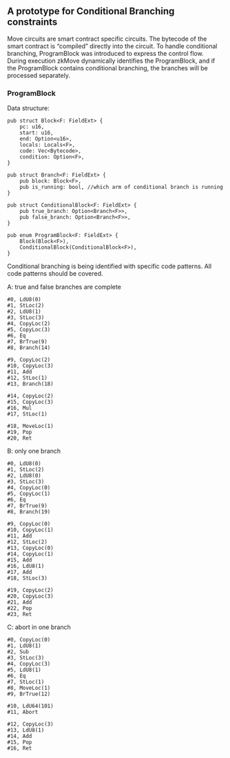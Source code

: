 ## A prototype for Conditional Branching constraints

Move circuits are smart contract specific circuits. The bytecode of the smart contract is “compiled”
directly into the circuit. To handle conditional branching, ProgramBlock was introduced to express the
control flow. During execution zkMove dynamically identifies the ProgramBlock, and if the ProgramBlock
contains conditional branching, the branches will be processed separately.

### ProgramBlock

Data structure:

```
pub struct Block<F: FieldExt> {
    pc: u16,
    start: u16,
    end: Option<u16>,
    locals: Locals<F>,
    code: Vec<Bytecode>,
    condition: Option<F>,
}

pub struct Branch<F: FieldExt> {
    pub block: Block<F>,
    pub is_running: bool, //which arm of conditional branch is running
}

pub struct ConditionalBlock<F: FieldExt> {
    pub true_branch: Option<Branch<F>>,
    pub false_branch: Option<Branch<F>>,
}

pub enum ProgramBlock<F: FieldExt> {
    Block(Block<F>),
    ConditionalBlock(ConditionalBlock<F>),
}
```
Conditional branching is being identified with specific code patterns. All code patterns should be covered.

A: true and false branches are complete

```
#0, LdU8(0)
#1, StLoc(2)
#2, LdU8(1)
#3, StLoc(3)
#4, CopyLoc(2)
#5, CopyLoc(3)
#6, Eq
#7, BrTrue(9)
#8, Branch(14)

#9, CopyLoc(2)
#10, CopyLoc(3)
#11, Add
#12, StLoc(1)
#13, Branch(18)

#14, CopyLoc(2)
#15, CopyLoc(3)
#16, Mul
#17, StLoc(1)

#18, MoveLoc(1)
#19, Pop
#20, Ret
```

B: only one branch

```
#0, LdU8(0)
#1, StLoc(2)
#2, LdU8(0)
#3, StLoc(3)
#4, CopyLoc(0)
#5, CopyLoc(1)
#6, Eq
#7, BrTrue(9)
#8, Branch(19)

#9, CopyLoc(0)
#10, CopyLoc(1)
#11, Add
#12, StLoc(2)
#13, CopyLoc(0)
#14, CopyLoc(1)
#15, Add
#16, LdU8(1)
#17, Add
#18, StLoc(3)

#19, CopyLoc(2)
#20, CopyLoc(3)
#21, Add
#22, Pop
#23, Ret
```

C: abort in one branch

```
#0, CopyLoc(0)
#1, LdU8(1)
#2, Sub
#3, StLoc(3)
#4, CopyLoc(3)
#5, LdU8(1)
#6, Eq
#7, StLoc(1)
#8, MoveLoc(1)
#9, BrTrue(12)

#10, LdU64(101)
#11, Abort

#12, CopyLoc(3)
#13, LdU8(1)
#14, Add
#15, Pop
#16, Ret
```
